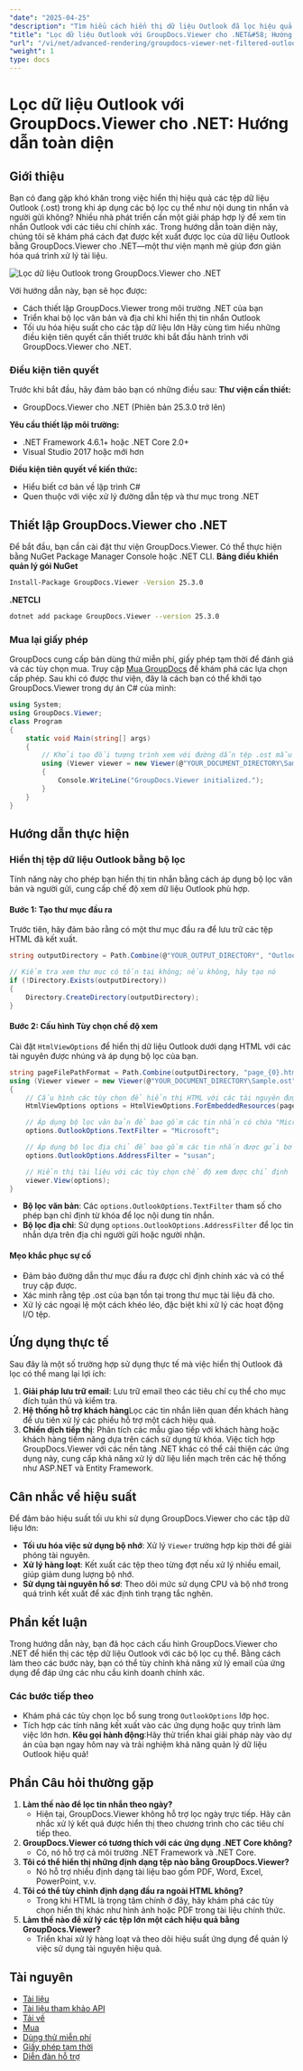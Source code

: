 ```yaml
---
"date": "2025-04-25"
"description": "Tìm hiểu cách hiển thị dữ liệu Outlook đã lọc hiệu quả bằng GroupDocs.Viewer cho .NET. Hướng dẫn này bao gồm các kỹ thuật thiết lập, triển khai và tối ưu hóa."
"title": "Lọc dữ liệu Outlook với GroupDocs.Viewer cho .NET&#58; Hướng dẫn toàn diện"
"url": "/vi/net/advanced-rendering/groupdocs-viewer-net-filtered-outlook-rendering-tutorial/"
"weight": 1
type: docs
---
```

# Lọc dữ liệu Outlook với GroupDocs.Viewer cho .NET: Hướng dẫn toàn diện
## Giới thiệu
Bạn có đang gặp khó khăn trong việc hiển thị hiệu quả các tệp dữ liệu Outlook (.ost) trong khi áp dụng các bộ lọc cụ thể như nội dung tin nhắn và người gửi không? Nhiều nhà phát triển cần một giải pháp hợp lý để xem tin nhắn Outlook với các tiêu chí chính xác. Trong hướng dẫn toàn diện này, chúng tôi sẽ khám phá cách đạt được kết xuất được lọc của dữ liệu Outlook bằng GroupDocs.Viewer cho .NET—một thư viện mạnh mẽ giúp đơn giản hóa quá trình xử lý tài liệu.

![Lọc dữ liệu Outlook trong GroupDocs.Viewer cho .NET](/viewer/advanced-rendering/filtered-outlook-data-rendering-img.png)

Với hướng dẫn này, bạn sẽ học được:
- Cách thiết lập GroupDocs.Viewer trong môi trường .NET của bạn
- Triển khai bộ lọc văn bản và địa chỉ khi hiển thị tin nhắn Outlook
- Tối ưu hóa hiệu suất cho các tập dữ liệu lớn
Hãy cùng tìm hiểu những điều kiện tiên quyết cần thiết trước khi bắt đầu hành trình với GroupDocs.Viewer cho .NET.
### Điều kiện tiên quyết
Trước khi bắt đầu, hãy đảm bảo bạn có những điều sau:
**Thư viện cần thiết:**
- GroupDocs.Viewer cho .NET (Phiên bản 25.3.0 trở lên)

**Yêu cầu thiết lập môi trường:**
- .NET Framework 4.6.1+ hoặc .NET Core 2.0+
- Visual Studio 2017 hoặc mới hơn

**Điều kiện tiên quyết về kiến thức:**
- Hiểu biết cơ bản về lập trình C#
- Quen thuộc với việc xử lý đường dẫn tệp và thư mục trong .NET
## Thiết lập GroupDocs.Viewer cho .NET
Để bắt đầu, bạn cần cài đặt thư viện GroupDocs.Viewer. Có thể thực hiện bằng NuGet Package Manager Console hoặc .NET CLI.
**Bảng điều khiển quản lý gói NuGet**
```bash
Install-Package GroupDocs.Viewer -Version 25.3.0
```
**.NETCLI**
```bash
dotnet add package GroupDocs.Viewer --version 25.3.0
```
### Mua lại giấy phép
GroupDocs cung cấp bản dùng thử miễn phí, giấy phép tạm thời để đánh giá và các tùy chọn mua. Truy cập [Mua GroupDocs](https://purchase.groupdocs.com/buy) để khám phá các lựa chọn cấp phép.
Sau khi có được thư viện, đây là cách bạn có thể khởi tạo GroupDocs.Viewer trong dự án C# của mình:
```csharp
using System;
using GroupDocs.Viewer;
class Program
{
    static void Main(string[] args)
    {
        // Khởi tạo đối tượng trình xem với đường dẫn tệp .ost mẫu
        using (Viewer viewer = new Viewer(@"YOUR_DOCUMENT_DIRECTORY\Sample.ost"))
        {
            Console.WriteLine("GroupDocs.Viewer initialized.");
        }
    }
}
```
## Hướng dẫn thực hiện
### Hiển thị tệp dữ liệu Outlook bằng bộ lọc
Tính năng này cho phép bạn hiển thị tin nhắn bằng cách áp dụng bộ lọc văn bản và người gửi, cung cấp chế độ xem dữ liệu Outlook phù hợp.
#### Bước 1: Tạo thư mục đầu ra
Trước tiên, hãy đảm bảo rằng có một thư mục đầu ra để lưu trữ các tệp HTML đã kết xuất.
```csharp
string outputDirectory = Path.Combine(@"YOUR_OUTPUT_DIRECTORY", "OutlookRendering");

// Kiểm tra xem thư mục có tồn tại không; nếu không, hãy tạo nó
if (!Directory.Exists(outputDirectory))
{
    Directory.CreateDirectory(outputDirectory);
}
```
#### Bước 2: Cấu hình Tùy chọn chế độ xem
Cài đặt `HtmlViewOptions` để hiển thị dữ liệu Outlook dưới dạng HTML với các tài nguyên được nhúng và áp dụng bộ lọc của bạn.
```csharp
string pageFilePathFormat = Path.Combine(outputDirectory, "page_{0}.html");
using (Viewer viewer = new Viewer(@"YOUR_DOCUMENT_DIRECTORY\Sample.ost"))
{
    // Cấu hình các tùy chọn để hiển thị HTML với các tài nguyên được nhúng
    HtmlViewOptions options = HtmlViewOptions.ForEmbeddedResources(pageFilePathFormat);

    // Áp dụng bộ lọc văn bản để bao gồm các tin nhắn có chứa "Microsoft"
    options.OutlookOptions.TextFilter = "Microsoft";

    // Áp dụng bộ lọc địa chỉ để bao gồm các tin nhắn được gửi bởi hoặc đến "susan"
    options.OutlookOptions.AddressFilter = "susan";

    // Hiển thị tài liệu với các tùy chọn chế độ xem được chỉ định
    viewer.View(options);
}
```
- **Bộ lọc văn bản**: Các `options.OutlookOptions.TextFilter` tham số cho phép bạn chỉ định từ khóa để lọc nội dung tin nhắn.
- **Bộ lọc địa chỉ**: Sử dụng `options.OutlookOptions.AddressFilter` để lọc tin nhắn dựa trên địa chỉ người gửi hoặc người nhận.
#### Mẹo khắc phục sự cố
- Đảm bảo đường dẫn thư mục đầu ra được chỉ định chính xác và có thể truy cập được.
- Xác minh rằng tệp .ost của bạn tồn tại trong thư mục tài liệu đã cho.
- Xử lý các ngoại lệ một cách khéo léo, đặc biệt khi xử lý các hoạt động I/O tệp.
## Ứng dụng thực tế
Sau đây là một số trường hợp sử dụng thực tế mà việc hiển thị Outlook đã lọc có thể mang lại lợi ích:
1. **Giải pháp lưu trữ email**: Lưu trữ email theo các tiêu chí cụ thể cho mục đích tuân thủ và kiểm tra.
2. **Hệ thống hỗ trợ khách hàng**Lọc các tin nhắn liên quan đến khách hàng để ưu tiên xử lý các phiếu hỗ trợ một cách hiệu quả.
3. **Chiến dịch tiếp thị**: Phân tích các mẫu giao tiếp với khách hàng hoặc khách hàng tiềm năng dựa trên cách sử dụng từ khóa.
Việc tích hợp GroupDocs.Viewer với các nền tảng .NET khác có thể cải thiện các ứng dụng này, cung cấp khả năng xử lý dữ liệu liền mạch trên các hệ thống như ASP.NET và Entity Framework.
## Cân nhắc về hiệu suất
Để đảm bảo hiệu suất tối ưu khi sử dụng GroupDocs.Viewer cho các tập dữ liệu lớn:
- **Tối ưu hóa việc sử dụng bộ nhớ**: Xử lý `Viewer` trường hợp kịp thời để giải phóng tài nguyên.
- **Xử lý hàng loạt**: Kết xuất các tệp theo từng đợt nếu xử lý nhiều email, giúp giảm dung lượng bộ nhớ.
- **Sử dụng tài nguyên hồ sơ**: Theo dõi mức sử dụng CPU và bộ nhớ trong quá trình kết xuất để xác định tình trạng tắc nghẽn.
## Phần kết luận
Trong hướng dẫn này, bạn đã học cách cấu hình GroupDocs.Viewer cho .NET để hiển thị các tệp dữ liệu Outlook với các bộ lọc cụ thể. Bằng cách làm theo các bước này, bạn có thể tùy chỉnh khả năng xử lý email của ứng dụng để đáp ứng các nhu cầu kinh doanh chính xác.
### Các bước tiếp theo
- Khám phá các tùy chọn lọc bổ sung trong `OutlookOptions` lớp học.
- Tích hợp các tính năng kết xuất vào các ứng dụng hoặc quy trình làm việc lớn hơn.
**Kêu gọi hành động**:Hãy thử triển khai giải pháp này vào dự án của bạn ngay hôm nay và trải nghiệm khả năng quản lý dữ liệu Outlook hiệu quả!
## Phần Câu hỏi thường gặp
1. **Làm thế nào để lọc tin nhắn theo ngày?**
   - Hiện tại, GroupDocs.Viewer không hỗ trợ lọc ngày trực tiếp. Hãy cân nhắc xử lý kết quả được hiển thị theo chương trình cho các tiêu chí tiếp theo.
2. **GroupDocs.Viewer có tương thích với các ứng dụng .NET Core không?**
   - Có, nó hỗ trợ cả môi trường .NET Framework và .NET Core.
3. **Tôi có thể hiển thị những định dạng tệp nào bằng GroupDocs.Viewer?**
   - Nó hỗ trợ nhiều định dạng tài liệu bao gồm PDF, Word, Excel, PowerPoint, v.v.
4. **Tôi có thể tùy chỉnh định dạng đầu ra ngoài HTML không?**
   - Trong khi HTML là trọng tâm chính ở đây, hãy khám phá các tùy chọn hiển thị khác như hình ảnh hoặc PDF trong tài liệu chính thức.
5. **Làm thế nào để xử lý các tệp lớn một cách hiệu quả bằng GroupDocs.Viewer?**
   - Triển khai xử lý hàng loạt và theo dõi hiệu suất ứng dụng để quản lý việc sử dụng tài nguyên hiệu quả.
## Tài nguyên
- [Tài liệu](https://docs.groupdocs.com/viewer/net/)
- [Tài liệu tham khảo API](https://reference.groupdocs.com/viewer/net/)
- [Tải về](https://releases.groupdocs.com/viewer/net/)
- [Mua](https://purchase.groupdocs.com/buy)
- [Dùng thử miễn phí](https://releases.groupdocs.com/viewer/net/)
- [Giấy phép tạm thời](https://purchase.groupdocs.com/temporary-license/)
- [Diễn đàn hỗ trợ](https://forum.groupdocs.com/c/viewer/9)